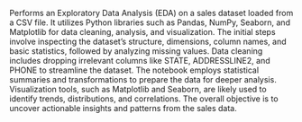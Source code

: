 Performs an Exploratory Data Analysis (EDA) on a sales dataset loaded from a CSV file. 
It utilizes Python libraries such as Pandas, NumPy, Seaborn, and Matplotlib for data cleaning, analysis, and visualization. 
The initial steps involve inspecting the dataset’s structure, dimensions, column names, and basic statistics, followed by analyzing missing values. 
Data cleaning includes dropping irrelevant columns like STATE, ADDRESSLINE2, and PHONE to streamline the dataset. 
The notebook employs statistical summaries and transformations to prepare the data for deeper analysis. 
Visualization tools, such as Matplotlib and Seaborn, are likely used to identify trends, distributions, and correlations. 
The overall objective is to uncover actionable insights and patterns from the sales data.
